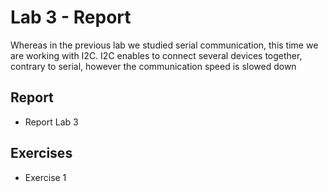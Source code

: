 # Lab 3 - Report
Whereas in the previous lab we studied serial communication, this time we are working with I2C.
I2C enables to connect several devices together, contrary to serial, however the communication speed is slowed down


## Report
- Report Lab 3

## Exercises
- Exercise 1
